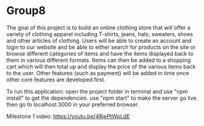 # Group8

The goal of this project is to build an online clothing store that will offer a variety of clothing apparel including T-shirts, jeans, hats, sweaters, shoes and other articles of clothing. 
Users will be able to create an account and login to our website and be able to either search for products on the site or browse different categories of items and have the items displayed back to them in various different formats. 
Items can then be added to a shopping cart which will then total up and display the price of the various items back to the user.
Other features (such as payment) will be added in time once other core features are developed first.

To run this application:
open the project folder in terminal and use "npm install" to get the dependencies.
use "npm start" to make the server go live.
then go to localhost:3000 in your preferred browser.

Milestone 1 video: https://youtu.be/48jePtWpLdE